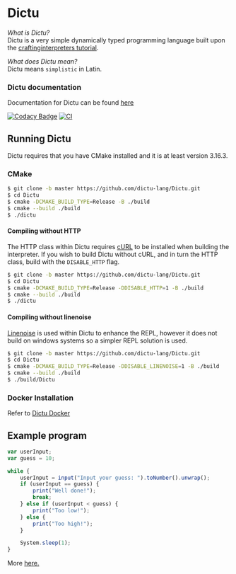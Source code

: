 # Dictu

*What is Dictu?*  
Dictu is a very simple dynamically typed programming language 
built upon the [craftinginterpreters tutorial](http://www.craftinginterpreters.com/contents.html).

*What does Dictu mean?*  
Dictu means `simplistic` in Latin.

### Dictu documentation
Documentation for Dictu can be found [here](https://dictu-lang.com/)

[![Codacy Badge](https://api.codacy.com/project/badge/Grade/ab84059049bd4ba7b7b8c1fcfaac4ea5)](https://app.codacy.com/manual/jasonhall96686/Dictu?utm_source=github.com&utm_medium=referral&utm_content=Jason2605/Dictu&utm_campaign=Badge_Grade_Dashboard)
[![CI](https://github.com/Jason2605/Dictu/workflows/CI/badge.svg)](https://github.com/Jason2605/Dictu/actions)

## Running Dictu
Dictu requires that you have CMake installed and it is at least version 3.16.3.

### CMake
```bash
$ git clone -b master https://github.com/dictu-lang/Dictu.git
$ cd Dictu
$ cmake -DCMAKE_BUILD_TYPE=Release -B ./build 
$ cmake --build ./build
$ ./dictu
```

#### Compiling without HTTP

The HTTP class within Dictu requires [cURL](https://curl.haxx.se/) to be installed when building the interpreter. If you wish to
build Dictu without cURL, and in turn the HTTP class, build with the `DISABLE_HTTP` flag.

```bash
$ git clone -b master https://github.com/dictu-lang/Dictu.git
$ cd Dictu
$ cmake -DCMAKE_BUILD_TYPE=Release -DDISABLE_HTTP=1 -B ./build 
$ cmake --build ./build
$ ./dictu
```

#### Compiling without linenoise
[Linenoise](https://github.com/antirez/linenoise) is used within Dictu to enhance the REPL, however it does not build on windows
systems so a simpler REPL solution is used.

```bash
$ git clone -b master https://github.com/dictu-lang/Dictu.git
$ cd Dictu
$ cmake -DCMAKE_BUILD_TYPE=Release -DDISABLE_LINENOISE=1 -B ./build 
$ cmake --build ./build
$ ./build/Dictu
```

### Docker Installation

Refer to [Dictu Docker](https://github.com/dictu-lang/Dictu/blob/develop/Docker/README.md)


## Example program
```js
var userInput;
var guess = 10;

while {
    userInput = input("Input your guess: ").toNumber().unwrap();
    if (userInput == guess) {
        print("Well done!");
        break;
    } else if (userInput < guess) {
        print("Too low!");
    } else {
        print("Too high!");
    }

    System.sleep(1);
}
```

More [here.](https://github.com/Jason2605/Dictu/tree/develop/examples)
